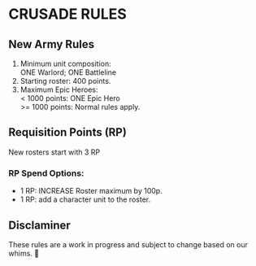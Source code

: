 # CRUSADE RULES

## New Army Rules
1. Minimum unit composition:  
ONE Warlord; ONE Battleline
2. Starting roster: 
400 points.
3. Maximum Epic Heroes:  
\< 1000 points: ONE Epic Hero  
\>= 1000 points: Normal rules apply.

## Requisition Points (RP)
New rosters start with 3 RP
### RP Spend Options:
- 1 RP: INCREASE Roster maximum by 100p.
- 1 RP: add a character unit to the roster.

## Disclaminer
These rules are a work in progress and subject to change based on our whims. 🤪
